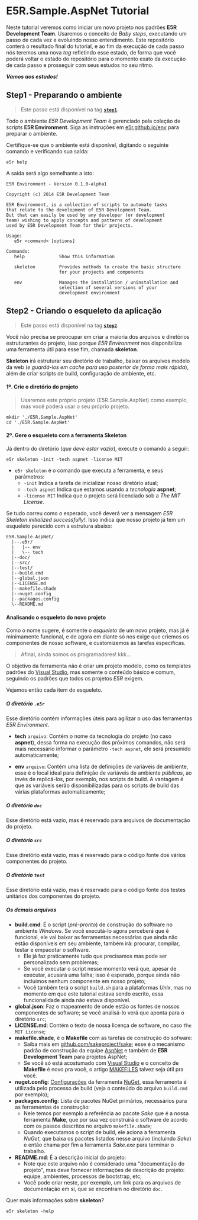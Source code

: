 E5R.Sample.AspNet Tutorial
==========================

Neste tutorial veremos como iniciar um novo projeto nos padrões **E5R Development Team**. Usaremos o conceito de *Baby steps*, executando um passo de cada vez e evoluindo nosso entendimento. Este repositório conterá o resultado final do tutorial, e ao fim da execução de cada passo nós teremos uma nova *tag* refletindo esse estado, de forma que você poderá voltar o estado do repositório para o momento exato da execução de cada passo e prosseguir com seus estudos no seu rítmo.

***Vamos aos estudos!***

## Step1 - Preparando o ambiente

> Este passo está disponível na tag **[`step1`](https://github.com/erlimar/E5R.Sample.AspNet/tree/step1)**.

Todo o ambiente *E5R Development Team* é gerenciado pela coleção de scripts **E5R Environment**. Siga as instruções em [e5r.github.io/env](https://e5r.github.io/env) para preparar o ambiente.

Certifique-se que o ambiente está disponível, digitando o seguinte comando e verificando sua saída:

```shell
e5r help
```

A saída será algo semelhante a isto:

```
E5R Environment - Version 0.1.0-alpha1

Copyright (c) 2014 E5R Development Team

E5R Environment, is a collection of scripts to automate tasks
that relate to the development of E5R Development Team.
But that can easily be used by any developer (or development
team) wishing to apply concepts and patterns of development
used by E5R Development Team for their projects.

Usage:
   e5r <command> [options]

Commands:
   help             Show this information

   skeleton         Provides methods to create the basic structure
                    for your projects and components

   env              Manages the installation / uninstallation and
                    selection of several versions of your
                    development environment
```

## Step2 - Criando o esqueleto da aplicação

> Este passo está disponível na tag **[`step2`](https://github.com/erlimar/E5R.Sample.AspNet/tree/step2)**.

Você não precisa se preocupar em criar a maioria dos arquivos e diretórios estruturantes do projeto, isso porque *E5R Environment* nos disponibiliza uma ferramenta útil para esse fim, chamada **skeleton**.

**Skeleton** irá estruturar seu diretório de trabalho, baixar os arquivos modelo da web (_e guardá-los em cache para uso posterior de forma mais rápida_), além de criar scripts de build, configuração de ambiente, etc.

#### 1º. Crie o diretório do projeto

> Usaremos este próprio projeto (E5R.Sample.AspNet) como exemplo, mas você poderá usar o seu próprio projeto.

```shell
mkdir './E5R.Sample.AspNet'
cd './E5R.Sample.AspNet'
```

#### 2º. Gere o esqueleto com a ferramenta Skeleton

Já dentro do diretório (_que deve estar vazio_), execute o comando a seguir:

```shell
e5r skeleton -init -tech aspnet -license MIT
```

* `e5r skeleton` é o comando que executa a ferramenta, e seus parâmetros:
    - `-init` Indica a tarefa de inicializar nosso diretório atual;
    - `-tech aspnet` Indica que estamos usando a *tecnologia* **aspnet**;
    - `-license MIT` Indica que o projeto será licenciado sob a *The MIT License*.

Se tudo correu como o esperado, você deverá ver a mensagem *E5R Skeleton <aspnet> initialized successfully!*. Isso indica que nosso projeto já tem um esqueleto parecido com a estrutura abaixo:

```
E5R.Sample.AspNet/
  |--.e5r/
  |   |-- env
  |   \-- tech
  |--doc/
  |--src/
  |--test/
  |--build.cmd
  |--global.json
  |--LICENSE.md
  |--makefile.shade
  |--nuget.config
  |--packages.config
  \--README.md
```

#### Analisando o esqueleto do novo projeto

Como o nome sugere, é somente o *esqueleto* de um novo projeto, mas já é minimamente funcional, e de agora em diante só nos exige que criemos os componentes de nosso software, e customizemos as tarefas específicas.

> Afinal, ainda somos os programadores! kkk...

O objetivo da ferramenta não é criar um projeto modelo, como os templates padrões do [Visual Studio](http://visualstudio.com), mas somente o conteúdo básico e comum, seguindo os padrões que todos os projetos *E5R* exigem.

Vejamos então cada item do esqueleto.

##### O diretório `.e5r`

Esse diretório contém informações úteis para agilizar o uso das ferramentas *E5R Environment*.

* **tech** `arquivo`: Contém o nome da tecnologia do projeto (no caso **aspnet**), dessa forma na execução dos próximos comandos, não será mais necessário informar o parâmetro `-tech aspnet`, ele será presumido automaticamente;

* **env** `arquivo`: Contém uma lista de definições de variáveis de ambiente, esse é o local ideal para definição de variáveis de ambiente *públicas*, ao invés de replicá-los, por exemplo, nos scripts de build. A vantagem é que as variáveis serão disponibilizadas para os scripts de build das várias plataformas automaticamente;

##### O diretório `doc`

Esse diretório está vazio, mas é reservado para arquivos de documentação do projeto.

##### O diretório `src`

Esse diretório está vazio, mas é reservado para o código fonte dos vários componentes do projeto.

##### O diretório `test`

Esse diretório está vazio, mas é reservado para o código fonte dos testes unitários dos componentes do projeto.

##### Os demais arquivos

* **build.cmd**: É o script (_pré-pronto_) de construção do software no ambiente *Windows*. Se você executá-lo agora perceberá que é funcional, ele vai baixar as ferramentas necessárias que ainda não estão disponíveis em seu ambiente, também irá: procurar, compilar, testar e empacotar o software.
    - Ele já faz praticamente tudo que precisamos mas pode ser personalizado sem problemas;
    - Se você executar o script nesse momento verá que, apesar de executar, acusará uma falha; isso é esperado, porque ainda não incluimos nenhum componente em nosso projeto;
    - Você também terá o script `build.sh` para a plataformas *Unix*, mas no momento em que este tutorial estava sendo escrito, essa funcionalidade ainda não estava disponível.
* **global.json**: Faz o mapeamento de onde estão os fontes de nossos componentes de software; se você analisá-lo verá que aponta para o diretório `src`;
* **LICENSE.md**: Contém o texto de nossa licença de software, no caso `The MIT License`;
* **makefile.shade**, é o **Makefile** com as tarefas de construção do sofware:
    - Saiba mais em [github.com/sakeproject/sake](https://github.com/sakeproject/sake); esse é o mecanismo padrão de construção da equipe [AspNet](https://github.com/aspnet) e também de **E5R Development Team** para projetos AspNet;
    - Se você só está acostumado com [Visual Studio](http://visualstudio.com) e o conceito de **Makefile** é novo pra você, o artigo [MAKEFILES](https://cognitivewaves.wordpress.com/makefiles) talvez seja útil pra você.
* **nuget.config**: [Configurações](http://docs.nuget.org/docs/creating-packages/configuration-file-and-source-code-transformations) da ferramenta [NuGet](http://nuget.org), essa ferramenta é utilizada pelo processo de build (veja o conteúdo do arquivo `build.cmd` por exemplo);
* **packages.config**: Lista de pacotes NuGet primários, necessários para as ferramentas de construção:
    - Nele temos por exemplo a referência ao pacote *Sake* que é a nossa ferramenta **Make**, que por sua vez construirá o software de acordo com os passos descritos no arquivo `makefile.shade`;
    - Quando executamos o script de build, ele aciona a ferramenta *NuGet*, que baixa os pacotes listados nesse arquivo (incluindo *Sake*) e então chama por fim a ferramenta *Sake.exe* para terminar o trabalho.
* **README.md**: É a descrição inicial do projeto:
    - Note que este arquivo não é considerado uma "documentação do projeto", mas deve fornecer informações de descrição do projeto: equipe, ambientes, processos de bootstrap, etc;
    - Você pode criar neste, por exemplo, um link para os arquivos de documentação em si, que se encontram no diretório `doc`.

Quer mais informações sobre **skeleton**?

```shell
e5r skeleton -help
```
